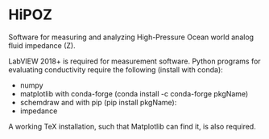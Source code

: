 # HiPOZ
Software for measuring and analyzing High-Pressure Ocean world analog fluid impedance (Z).

LabVIEW 2018+ is required for measurement software.
Python programs for evaluating conductivity require the following (install with conda):
* numpy
* matplotlib
with conda-forge (conda install -c conda-forge pkgName)
* schemdraw
and with pip (pip install pkgName):
* impedance

A working TeX installation, such that Matplotlib can find it, is also required.
